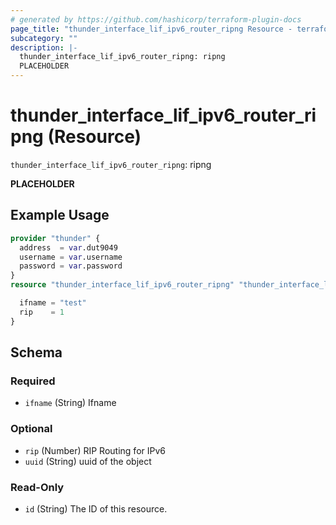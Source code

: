 ```yaml
---
# generated by https://github.com/hashicorp/terraform-plugin-docs
page_title: "thunder_interface_lif_ipv6_router_ripng Resource - terraform-provider-thunder"
subcategory: ""
description: |-
  thunder_interface_lif_ipv6_router_ripng: ripng
  PLACEHOLDER
---
```


# thunder_interface_lif_ipv6_router_ripng (Resource)

`thunder_interface_lif_ipv6_router_ripng`: ripng

__PLACEHOLDER__

## Example Usage

```terraform
provider "thunder" {
  address  = var.dut9049
  username = var.username
  password = var.password
}
resource "thunder_interface_lif_ipv6_router_ripng" "thunder_interface_lif_ipv6_router_ripng" {

  ifname = "test"
  rip    = 1
}
```

<!-- schema generated by tfplugindocs -->
## Schema

### Required

- `ifname` (String) Ifname

### Optional

- `rip` (Number) RIP Routing for IPv6
- `uuid` (String) uuid of the object

### Read-Only

- `id` (String) The ID of this resource.


